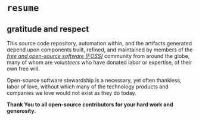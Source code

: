 # `resume`

## gratitude and respect

This source code repository, automation within, and the artifacts generated
depend upon components built, refined, and maintained by members of the
[_free and open-source software (FOSS)_](https://en.wikipedia.org/wiki/Free_and_open-source_software)
community from around the globe, many of whom are _volunteers_ who have donated
labor or expertise, of their own free will.

Open-source software stewardship is a necessary, yet often thankless, labor of
love, without which many of the technology products and companies we love would
not exist as they do today.

**Thank You to all open-source contributors for your hard work and generosity.**

<!--

Some of the software used for this project includes, but is not limited to:

-->
